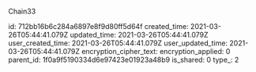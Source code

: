 Chain33

id: 712bb16b6c284a6897e8f9d80ff5d64f
created_time: 2021-03-26T05:44:41.079Z
updated_time: 2021-03-26T05:44:41.079Z
user_created_time: 2021-03-26T05:44:41.079Z
user_updated_time: 2021-03-26T05:44:41.079Z
encryption_cipher_text: 
encryption_applied: 0
parent_id: 1f0a9f5190334d6e97423e01923a48b9
is_shared: 0
type_: 2